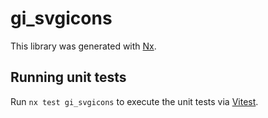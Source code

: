 # gi_svgicons

This library was generated with [Nx](https://nx.dev).

## Running unit tests

Run `nx test gi_svgicons` to execute the unit tests via [Vitest](https://vitest.dev/).
